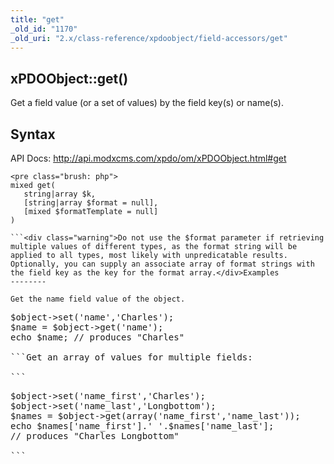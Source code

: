 ```yaml
---
title: "get"
_old_id: "1170"
_old_uri: "2.x/class-reference/xpdoobject/field-accessors/get"
---
```


xPDOObject::get()
-----------------

Get a field value (or a set of values) by the field key(s) or name(s).

Syntax
------

API Docs: <http://api.modxcms.com/xpdo/om/xPDOObject.html#get>

```
<pre class="brush: php">
mixed get(
   string|array $k,
   [string|array $format = null],
   [mixed $formatTemplate = null]
)

```<div class="warning">Do not use the $format parameter if retrieving multiple values of different types, as the format string will be applied to all types, most likely with unpredicatable results. Optionally, you can supply an associate array of format strings with the field key as the key for the format array.</div>Examples
--------

Get the name field value of the object.

```
<pre class="brush: php">
$object->set('name','Charles');
$name = $object->get('name');
echo $name; // produces "Charles"

```Get an array of values for multiple fields:

```
<pre class="brush: php">
$object->set('name_first','Charles');
$object->set('name_last','Longbottom');
$names = $object->get(array('name_first','name_last'));
echo $names['name_first'].' '.$names['name_last'];
// produces "Charles Longbottom"

```